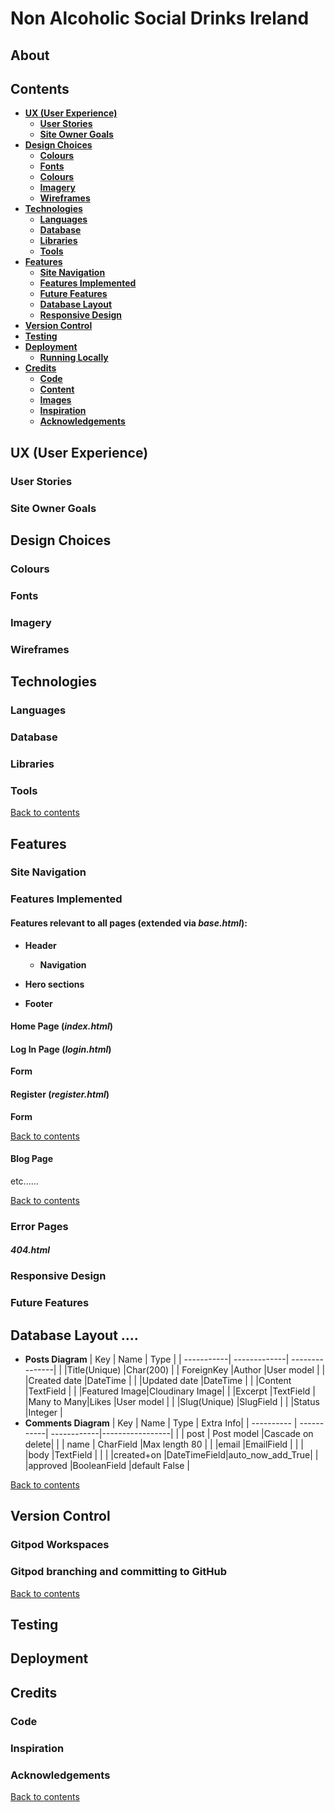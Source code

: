 # Non Alcoholic Social Drinks Ireland

## About

## **Contents**

- [**UX (User Experience)**](#ux-user-experience)
  - [**User Stories**](#user-stories)
  - [**Site Owner Goals**](#site-owner-goals)
- [**Design Choices**](#design-choices)
  - [**Colours**](#colours)
  - [**Fonts**](#fonts)
  - [**Colours**](#colours)
  - [**Imagery**](#imagery)
  - [**Wireframes**](#wireframes)
- [**Technologies**](#technologies)
  - [**Languages**](#languages)
  - [**Database**](#database)
  - [**Libraries**](#libraries)
  - [**Tools**](#tools)
- [**Features**](#features)
  - [**Site Navigation**](#site-navigation)
  - [**Features Implemented**](#features-implemented)
  - [**Future Features**](#future-features)
  - [**Database Layout**](#database-layout)
  - [**Responsive Design**](#responsive-design)
- [**Version Control**](#version-control)
- [**Testing**](#testing)
- [**Deployment**](#deployment)
  - [**Running Locally**](#running-locally)
- [**Credits**](#credits)
  - [**Code**](#code)
  - [**Content**](#content)
  - [**Images**](#images)
  - [**Inspiration**](#inspiration)
  - [**Acknowledgements**](#acknowledgements)

## **UX (User Experience)**


### **User Stories**

### **Site Owner Goals** 


## **Design Choices**

### **Colours**

### **Fonts**

### **Imagery**

### **Wireframes**

## **Technologies**

### **Languages**

### **Database**

### **Libraries**

### **Tools**

[Back to contents](#contents)

## **Features**

### **Site Navigation**

### **Features Implemented**

#### **Features relevant to all pages** (extended via *base.html*):

- **Header**
  - **Navigation**

- **Hero sections**

- **Footer** 

#### **Home Page** (*index.html*) 

#### **Log In Page** (*login.html*)
  **Form** 

#### **Register** (*register.html*)
   **Form**

[Back to contents](#contents)

#### **Blog Page**
 etc......

[Back to contents](#contents)

### **Error Pages**

#### *404.html*

### **Responsive Design**

### **Future Features**

## **Database Layout** ....
- **Posts Diagram**
| Key        | Name         |       Type     |
| -----------| -------------| ---------------|
|            |Title(Unique) |Char(200)      |
| ForeignKey |Author        |User model     |
|            |Created date  |DateTime       |
|            |Updated date  |DateTime        |
|            |Content       |TextField       |
|            |Featured Image|Cloudinary Image|
|            |Excerpt       |TextField       |
|Many to Many|Likes         |User model      |
|            |Slug(Unique)  |SlugField       |
|            |Status        |Integer         |
- **Comments Diagram**
| Key        |   Name     | Type | Extra Info|
| ---------- | -----------| ------------|-----------------|
|            | post       | Post model  |Cascade on delete|
|            | name       | CharField   |Max length 80    |
|            |email       |EmailField   |                 |
|            |body        |TextField    |                 |
|            |created+on  |DateTimeField|auto_now_add_True|
|            |approved    |BooleanField |default False    |

[Back to contents](#contents)

## **Version Control**

### Gitpod Workspaces

### Gitpod branching and committing to GitHub

[Back to contents](#contents)

## **Testing**

## **Deployment**



## **Credits**

### **Code**

### **Inspiration**


### **Acknowledgements**
[Back to contents](#contents)

